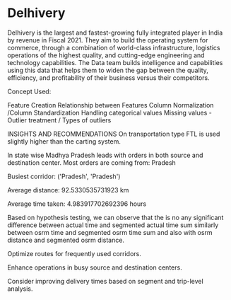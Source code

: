 # Delhivery
Delhivery is the largest and fastest-growing fully integrated player in India by revenue in Fiscal 2021. They aim to build the operating system for commerce, through a combination of world-class infrastructure, logistics operations of the highest quality, and cutting-edge engineering and technology capabilities.
The Data team builds intelligence and capabilities using this data that helps them to widen the gap between the quality, efficiency, and profitability of their business versus their competitors.

Concept Used:

Feature Creation
Relationship between Features
Column Normalization /Column Standardization
Handling categorical values
Missing values - Outlier treatment / Types of outliers

INSIGHTS AND RECOMMENDATIONS
On transportation type FTL is used slightly higher than the carting system.

In state wise Madhya Pradesh leads with orders in both source and destination center. Most orders are coming from: Pradesh

Busiest corridor: ('Pradesh', 'Pradesh')

Average distance: 92.5330535731923 km

Average time taken: 4.983917702692396 hours

Based on hypothesis testing, we can observe that the is no any significant difference between actual time and segmented actual time sum similarly between osrm time and segmented osrm time sum and also with osrm distance and segmented osrm distance.

Optimize routes for frequently used corridors.

Enhance operations in busy source and destination centers.

Consider improving delivery times based on segment and trip-level analysis.
